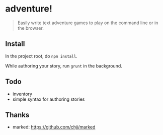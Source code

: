 # adventure!

> Easily write text adventure games to play on the command line or in the browser.

## Install

In the project root, do `npm install`.

While authoring your story, run `grunt` in the background.

## Todo

- inventory
- simple syntax for authoring stories

## Thanks

- marked: https://github.com/chjj/marked
